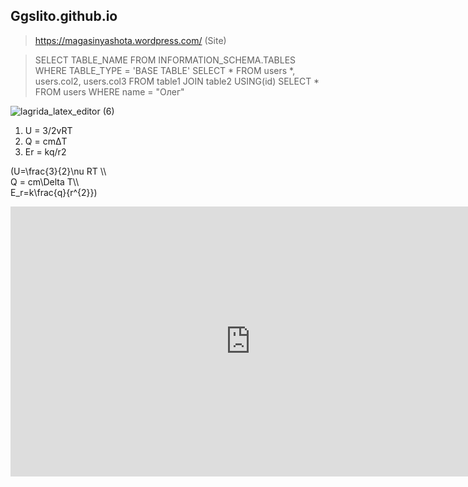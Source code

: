 ## Ggslito.github.io
 >https://magasinyashota.wordpress.com/ (Site)

 >SELECT TABLE_NAME FROM INFORMATION_SCHEMA.TABLES WHERE TABLE_TYPE = 'BASE TABLE'
 >SELECT * FROM users *, users.col2, users.col3 FROM table1 JOIN table2 USING(id)
 >SELECT * FROM users WHERE  name = "Олег"
 
 
![lagrida_latex_editor (6)](https://user-images.githubusercontent.com/114376270/200225977-bbc83422-53fd-4fa7-97f2-883cc2b02b2f.png)
1) U = 3/2vRT 
2) Q = cmΔT
3) Er = kq/r2

(U=\frac{3}{2}\nu RT \\\       
Q = cm\Delta T\\\            
E_r=k\frac{q}{r^{2}}) 

<iframe width="768" height="432" src="https://miro.com/app/live-embed/uXjVPB2jTZ4=/?moveToViewport=-602,-1115,1939,978&embedId=883332440595" frameborder="0" scrolling="no" allowfullscreen></iframe>
